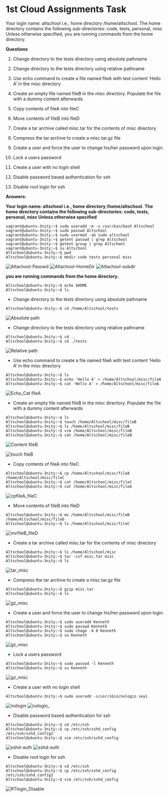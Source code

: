 # 1st Cloud Assignments Task

Your login name: altschool i.e., home directory /home/altschool. The home directory contains the following sub-directories: code, tests, personal, misc Unless otherwise specified, you are running commands from the home directory.

**Questions**

1. Change directory to the tests directory using absolute pathname

1. Change directory to the tests directory using relative pathname

1. Use echo command to create a file named fileA with text content ‘Hello A’ in the misc directory

1. Create an empty file named fileB in the misc directory. Populate the file with a dummy content afterwards

1. Copy contents of fileA into fileC

1. Move contents of fileB into fileD

1. Create a tar archive called misc.tar for the contents of misc directory

1. Compress the tar archive to create a misc.tar.gz file

1. Create a user and force the user to change his/her password upon login

1. Lock a users password

1. Create a user with no login shell

1. Disable password based authentication for ssh

1. Disable root login for ssh

**Answers:**

**Your login name: altschool i.e., home directory /home/altschool.**
**The home directory contains the following sub-directories: code, tests, personal, misc Unless otherwise specified**

```
vagrant@ubuntu-3nity:~$ sudo useradd -m -s /usr/bin/bash Altschool
vagrant@ubuntu-3nity:~$ sudo passwd Altschool
vagrant@ubuntu-3nity:~$ sudo usermod -aG sudo altschool
vagrant@ubuntu-3nity:~$ getent passwd | grep Altschool
vagrant@ubuntu-3nity:~$ getent group | grep Altschool
vagrant@ubuntu-3nity:~$ su Altschool
Altschool@ubuntu-3nity:~$ pwd
Altschool@ubuntu-3nity:~$ mkdir code tests personal misc
```
![Altachool-Passwd](./user_passwd.png)
![Altachool-HomeDir](./Altschool~HomeDir.png)
![Altachool-subdir](./subdir.png)

**you are running commands from the home directory.**
```
Altschool@ubuntu-3nity:~$ echo $HOME
Altschool@ubuntu-3nity:~$ ls
```

- Change directory to the tests directory using absolute pathname
```
Altschool@ubuntu-3nity:~$ cd /home/Altschool/tests
```
![Absolute path](./Absolute_tests.png)

- Change directory to the tests directory using relative pathname
```
Altschool@ubuntu-3nity:~$ cd ..
Altschool@ubuntu-3nity:~$ cd ./tests
```
![Relative path](./RelativePath_tests.png)

- Use echo command to create a file named fileA with text content ‘Hello A’ in the misc directory
```
Altschool@ubuntu-3nity:~$ ls
Altschool@ubuntu-3nity:~$ echo 'Hello A' > /home/Altschool/misc/fileA
Altschool@ubuntu-3nity:~$ cat 'Hello A' > /home/Altschool/misc/fileA
```
![Echo_Cat fileA](./Hello-A_fileA.png)

- Create an empty file named fileB in the misc directory. Populate the file with a dummy content afterwards

```
Altschool@ubuntu-3nity:~$ ls
Altschool@ubuntu-3nity:~$ touch /home/Altschool/misc/fileB
Altschool@ubuntu-3nity:~$ ls /home/Altschool/misc/fileB
Altschool@ubuntu-3nity:~$ vim /home/Altschool/misc/fileB
Altschool@ubuntu-3nity:~$ cat /home/Altschool/misc/fileB
```
![Content fileB](./Content_fileB.png)

![touch fileB](./touch_content_fileB.png)

- Copy contents of fileA into fileC
```
Altschool@ubuntu-3nity:~$ cp /home/Altschool/misc/fileA /home/Altschool/misc/fileC
Altschool@ubuntu-3nity:~$ cat /home/Altschool/misc/fileC
Altschool@ubuntu-3nity:~$ cat /home/Altschool/misc/fileA
```
![cpfileA_fileC](./cp_fileA_fileC.png)

- Move contents of fileB into fileD
```
Altschool@ubuntu-3nity:~$ mv /home/Altschool/misc/fileB /home/Altschool/misc/fileD
Altschool@ubuntu-3nity:~$ ls /home/Altschool/misc/fileC
```
![mvfileB_fileD](./mv_fileB-fileD.png)

- Create a tar archive called misc.tar for the contents of misc directory
```
Altschool@ubuntu-3nity:~$ ls /home/Altschool/misc
Altschool@ubuntu-3nity:~$ tar -cvf misc.tar misc
Altschool@ubuntu-3nity:~$ ls
```
![tar_misc](./tar_misc.png)

- Compress the tar archive to create a misc.tar.gz file
```
Altschool@ubuntu-3nity:~$ gzip misc.tar
Altschool@ubuntu-3nity:~$ ls
```
![gz_misc](./gz_misc.png)

- Create a user and force the user to change his/her password upon login
```
Altschool@ubuntu-3nity:~$ sudo useradd Kenneth
Altschool@ubuntu-3nity:~$ sudo passwd Kenneth
Altschool@ubuntu-3nity:~$ sudo chage -d 0 Kenneth
Altschool@ubuntu-3nity:~$ su Kenneth
```
![gz_misc](./usr_reinforcepasswd.png)

- Lock a users password
```
Altschool@ubuntu-3nity:~$ sudo passwd -l Kenneth
Altschool@ubuntu-3nity:~$ su Kenneth
```
![gz_misc](./lock_usr.png)

- Create a user with no login shell
```
Altschool@ubuntu-3nity:~$ sudo useradd -s/usr/sbin/nologin seyi
```
![nologin](./usr_nolginA.png)
![nologin_](./usr_nologinB.png)

- Disable password based authentication for ssh
```
Altschool@ubuntu-3nity:~$ cd /etc/ssh
Altschool@ubuntu-3nity:~$ cp /etc/ssh/sshd_config /etc/ssh/sshd_config2
Altschool@ubuntu-3nity:~$ vim /etc/ssh/sshd_config
```
![sshd-auth](./sshd-auth_A.png)
![sshd-auth](./sshd-auth_B.png)

- Disable root login for ssh
```
Altschool@ubuntu-3nity:~$ cd /etc/ssh
Altschool@ubuntu-3nity:~$ cp /etc/ssh/sshd_config /etc/ssh/sshd_config2
Altschool@ubuntu-3nity:~$ vim /etc/ssh/sshd_config
```
![RTlogin_Disable](./Disable_RTloginUsr.png)

